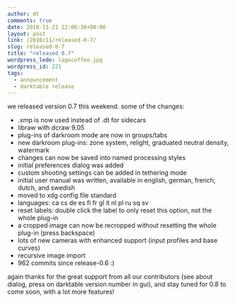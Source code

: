 ```yaml
---
author: dt
comments: true
date: 2010-11-21 22:06:38+00:00
layout: post
link: /2010/11/released-0-7/
slug: released-0-7
title: "released 0.7"
wordpress_lede: lagocoffee.jpg
wordpress_id: 221
tags:
  - announcement
  - darktable release
---
```

we released version 0.7 this weekend. some of the changes:

* .xmp is now used instead of .dt for sidecars
* libraw with dcraw 9.05
* plug-ins of darkroom mode are now in groups/tabs
* new darkroom plug-ins: zone system, relight, graduated neutral density, watermark
* changes can now be saved into named processing styles
* initial preferences dialog was added
* custom shooting settings can be added in tethering mode
* initial user manual was written, available in english, german, french, dutch, and swedish
* moved to xdg config file standard
* languages: ca cs de es fi fr gl it nl pl ru sq sv
* reset labels: double click the label to only reset this option, not the whole plug-in
* a cropped image can now be recropped without resetting the whole plug-in (press backspace)
* lots of new cameras with enhanced support (input profiles and base curves)
* recursive image import
* 962 commits since release-0.6 :)

again thanks for the great support from all our contributors (see about dialog, press on darktable version number in gui), and stay tuned for 0.8 to come soon, with a lot more features!

